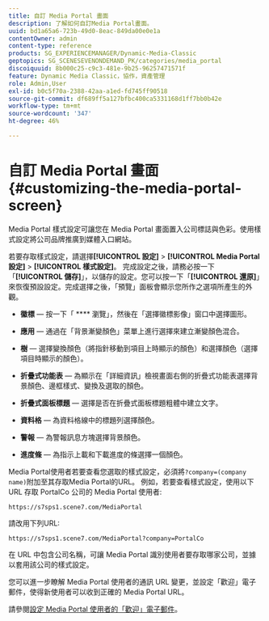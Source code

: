 ```yaml
---
title: 自訂 Media Portal 畫面
description: 了解如何自訂Media Portal畫面。
uuid: bd1a65a6-723b-49d0-8eac-849da00e0e1a
contentOwner: admin
content-type: reference
products: SG_EXPERIENCEMANAGER/Dynamic-Media-Classic
geptopics: SG_SCENESEVENONDEMAND_PK/categories/media_portal
discoiquuid: 8b000c25-c9c3-481e-9b25-96257471571f
feature: Dynamic Media Classic，協作，資產管理
role: Admin,User
exl-id: b0c5f70a-2388-42aa-a1ed-fd745ff90518
source-git-commit: df689ff5a127bfbc400ca5331168d1ff7bb0b42e
workflow-type: tm+mt
source-wordcount: '347'
ht-degree: 46%

---
```


# 自訂 Media Portal 畫面{#customizing-the-media-portal-screen}

Media Portal 樣式設定可讓您在 Media Portal 畫面置入公司標誌與色彩。使用樣式設定將公司品牌推廣到媒體入口網站。

若要存取樣式設定，請選擇&#x200B;**[!UICONTROL 設定]** > **[!UICONTROL Media Portal 設定]** > **[!UICONTROL 樣式設定]**。 完成設定之後，請務必按一下「**[!UICONTROL 儲存]**」，以儲存的設定。您可以按一下「**[!UICONTROL 還原]**」來恢復預設設定。完成選擇之後，「預覽」面板會顯示您所作之選項所產生的外觀。

* **徽標**  — 按一下「 **** 瀏覽」，然後在「選擇徽標影像」窗口中選擇圖形。

* **應用**  — 通過在「背景漸變顏色」菜單上進行選擇來建立漸變顏色混合。

* **樹**  — 選擇變換顏色（將指針移動到項目上時顯示的顏色）和選擇顏色（選擇項目時顯示的顏色）。

* **折疊式功能表**  — 為顯示在「詳細資訊」檢視畫面右側的折疊式功能表選擇背景顏色、邊框樣式、變換及選取的顏色。

* **折疊式面板標題**  — 選擇是否在折疊式面板標題粗體中建立文字。

* **資料格**  — 為資料格線中的標題列選擇顏色。

* **警報**  — 為警報訊息方塊選擇背景顏色。

* **進度條**  — 為指示上載和下載進度的條選擇一個顏色。

Media Portal使用者若要查看您選取的樣式設定，必須將`?company=(company name)`附加至其存取Media Portal的URL。 例如，若要查看樣式設定，使用以下 URL 存取 PortalCo 公司的 Media Portal 使用者:

`https://s7sps1.scene7.com/MediaPortal`

請改用下列URL:

`https://s7sps1.scene7.com/MediaPortal?company=PortalCo`

在 URL 中包含公司名稱，可讓 Media Portal 識別使用者要存取哪家公司，並據以套用該公司的樣式設定。

您可以進一步瞭解 Media Portal 使用者的通訊 URL 變更，並設定「歡迎」電子郵件，使得新使用者可以收到正確的 Media Portal URL。

請參閱[設定 Media Portal 使用者的「歡迎」電子郵件](adding-media-portal-users.md#setting_up_the_welcome_e_mail_message_for_media_portal_users)。
